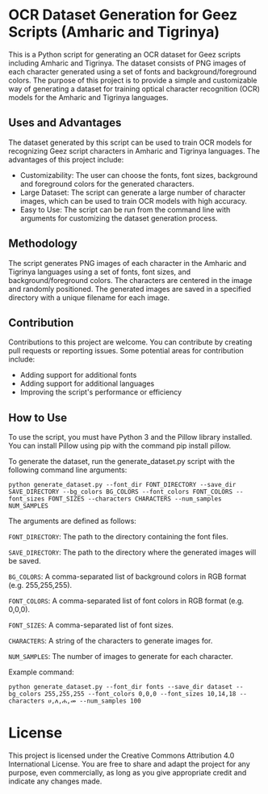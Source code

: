 # OCR Dataset Generation for Geez Scripts (Amharic and Tigrinya)

This is a Python script for generating an OCR dataset for Geez scripts including Amharic and Tigrinya. The dataset consists of PNG images of each character generated using a set of fonts and background/foreground colors. The purpose of this project is to provide a simple and customizable way of generating a dataset for training optical character recognition (OCR) models for the Amharic and Tigrinya languages.

## Uses and Advantages

The dataset generated by this script can be used to train OCR models for recognizing Geez script characters in Amharic and Tigrinya languages. The advantages of this project include:

* Customizability: The user can choose the fonts, font sizes, background and foreground colors for the generated characters.
* Large Dataset: The script can generate a large number of character images, which can be used to train OCR models with high accuracy.
* Easy to Use: The script can be run from the command line with arguments for customizing the dataset generation process.

## Methodology

The script generates PNG images of each character in the Amharic and Tigrinya languages using a set of fonts, font sizes, and background/foreground colors. The characters are centered in the image and randomly positioned. The generated images are saved in a specified directory with a unique filename for each image.

## Contribution

Contributions to this project are welcome. You can contribute by creating pull requests or reporting issues. Some potential areas for contribution include:

* Adding support for additional fonts
* Adding support for additional languages
* Improving the script's performance or efficiency

## How to Use
To use the script, you must have Python 3 and the Pillow library installed. You can install Pillow using pip with the command pip install pillow.

To generate the dataset, run the generate_dataset.py script with the following command line arguments:

```
python generate_dataset.py --font_dir FONT_DIRECTORY --save_dir SAVE_DIRECTORY --bg_colors BG_COLORS --font_colors FONT_COLORS --font_sizes FONT_SIZES --characters CHARACTERS --num_samples NUM_SAMPLES
```
The arguments are defined as follows:

`FONT_DIRECTORY`: The path to the directory containing the font files.

`SAVE_DIRECTORY`: The path to the directory where the generated images will be saved.

`BG_COLORS`: A comma-separated list of background colors in RGB format (e.g. 255,255,255).

`FONT_COLORS`: A comma-separated list of font colors in RGB format (e.g. 0,0,0).

`FONT_SIZES`: A comma-separated list of font sizes.

`CHARACTERS`: A string of the characters to generate images for.

`NUM_SAMPLES`: The number of images to generate for each character.

Example command:

```
python generate_dataset.py --font_dir fonts --save_dir dataset --bg_colors 255,255,255 --font_colors 0,0,0 --font_sizes 10,14,18 --characters ሀ,ለ,ሐ,መ --num_samples 100
```

# License

This project is licensed under the Creative Commons Attribution 4.0 International License. You are free to share and adapt the project for any purpose, even commercially, as long as you give appropriate credit and indicate any changes made.

